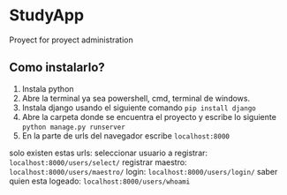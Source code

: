 # StudyApp
Proyect for proyect administration

## Como instalarlo?

1. Instala python
2. Abre la terminal ya sea powershell, cmd, terminal de windows.
3. Instala django usando el siguiente comando `pip install django`
4. Abre la carpeta donde se encuentra el proyecto y escribe lo siguiente `python manage.py runserver`
5. En la parte de urls del navegador escribe `localhost:8000`

solo existen estas urls:
seleccionar usuario a registrar: `localhost:8000/users/select/`
registrar maestro: `localhost:8000/users/maestro/`
login: `localhost:8000/users/login/`
saber quien esta logeado: `localhost:8000/users/whoami`
